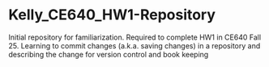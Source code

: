 # Kelly_CE640_HW1-Repository
Initial repository for familiarization. Required to complete HW1 in CE640 Fall 25.
Learning to commit changes (a.k.a. saving changes) in a repository and describing the change for version control and book keeping
